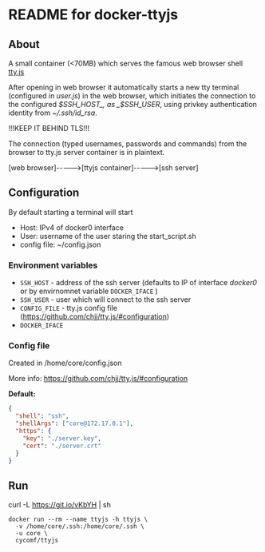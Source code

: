 # README for docker-ttyjs

## About

A small container (<70MB) which serves the famous web browser shell [tty.js](https://github.com/chjj/tty.js/)

After opening in web browser it automatically starts a new tty terminal (configured in _user.js_) in the web browser, which initiates the connection to the configured _$SSH_HOST_, as _$SSH_USER_, using privkey authentication identity from _~/.ssh/id_rsa_.

!!!KEEP IT BEHIND TLS!!!

The connection (typed usernames, passwords and commands) from the browser to tty.js server container is in plaintext.

[web browser]----->[ttyjs container]----->[ssh server]

## Configuration

By default starting a terminal will start
* Host: IPv4 of docker0 interface 
* User: username of the user staring the start_script.sh
* config file: ~/config.json

### Environment variables
* `SSH_HOST` - address of the ssh server (defaults to IP of interface _docker0_ or by envirnomnet variable `DOCKER_IFACE` )
* `SSH_USER` - user which will connect to the ssh server 
* `CONFIG_FILE` - tty.js config file (https://github.com/chjj/tty.js/#configuration)
* `DOCKER_IFACE`

### Config file

Created in /home/core/config.json

More info: https://github.com/chjj/tty.js/#configuration

**Default:**

```json
{
  "shell": "ssh",
  "shellArgs": ["core@172.17.0.1"],
  "https": {
    "key": "./server.key",
    "cert": "./server.crt"
  }
}

```

## Run

curl -L https://git.io/vKbYH | sh

```
docker run --rm --name ttyjs -h ttyjs \
  -v /home/core/.ssh:/home/core/.ssh \
  -u core \
  cycomf/ttyjs
```
